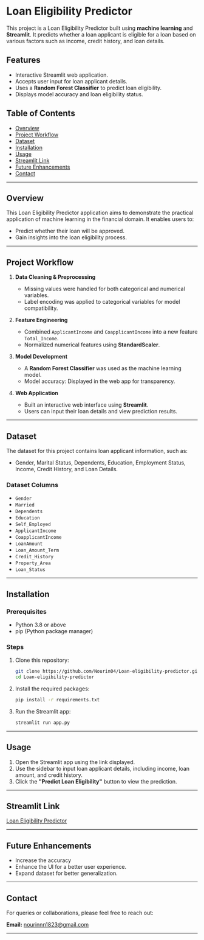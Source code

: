 
# Loan Eligibility Predictor

This project is a Loan Eligibility Predictor built using **machine learning** and **Streamlit**. It predicts whether a loan applicant is eligible for a loan based on various factors such as income, credit history, and loan details.  

## Features
- Interactive Streamlit web application.
- Accepts user input for loan applicant details.
- Uses a **Random Forest Classifier** to predict loan eligibility.
- Displays model accuracy and loan eligibility status.

## Table of Contents
- [Overview](#overview)
- [Project Workflow](#project-workflow)
- [Dataset](#dataset)
- [Installation](#installation)
- [Usage](#usage)
- [Streamlit Link](#streamlit-link)
- [Future Enhancements](#future-enhancements)
- [Contact](#contact)

---

## Overview
This Loan Eligibility Predictor application aims to demonstrate the practical application of machine learning in the financial domain. It enables users to:
- Predict whether their loan will be approved.
- Gain insights into the loan eligibility process.

---

## Project Workflow
1. **Data Cleaning & Preprocessing**  
   - Missing values were handled for both categorical and numerical variables.
   - Label encoding was applied to categorical variables for model compatibility.  

2. **Feature Engineering**  
   - Combined `ApplicantIncome` and `CoapplicantIncome` into a new feature `Total_Income`.
   - Normalized numerical features using **StandardScaler**.  

3. **Model Development**  
   - A **Random Forest Classifier** was used as the machine learning model.
   - Model accuracy: Displayed in the web app for transparency.  

4. **Web Application**  
   - Built an interactive web interface using **Streamlit**.
   - Users can input their loan details and view prediction results.

---

## Dataset
The dataset for this project contains loan applicant information, such as:
- Gender, Marital Status, Dependents, Education, Employment Status, Income, Credit History, and Loan Details.

### Dataset Columns
- `Gender`  
- `Married`  
- `Dependents`  
- `Education`  
- `Self_Employed`  
- `ApplicantIncome`  
- `CoapplicantIncome`  
- `LoanAmount`  
- `Loan_Amount_Term`  
- `Credit_History`  
- `Property_Area`  
- `Loan_Status`  
 

---

## Installation
### Prerequisites
- Python 3.8 or above
- pip (Python package manager)

### Steps
1. Clone this repository:  
   ```bash
   git clone https://github.com/Nourin04/Loan-eligibility-predictor.git
   cd Loan-eligibility-predictor
   ```

2. Install the required packages:  
   ```bash
   pip install -r requirements.txt
   ```

3. Run the Streamlit app:  
   ```bash
   streamlit run app.py
   ```

---

## Usage
1. Open the Streamlit app using the link displayed.  
2. Use the sidebar to input loan applicant details, including income, loan amount, and credit history.  
3. Click the **"Predict Loan Eligibility"** button to view the prediction.  

---

## Streamlit Link
[Loan Eligibility Predictor](https://63vg5ogruyh9xspmayv6fj.streamlit.app/)


---

## Future Enhancements
- Increase the accuracy
- Enhance the UI for a better user experience.
- Expand dataset for better generalization.  

---

## Contact
For queries or collaborations, please feel free to reach out:  

**Email:** nourinnn1823@gmail.com  


--- 



